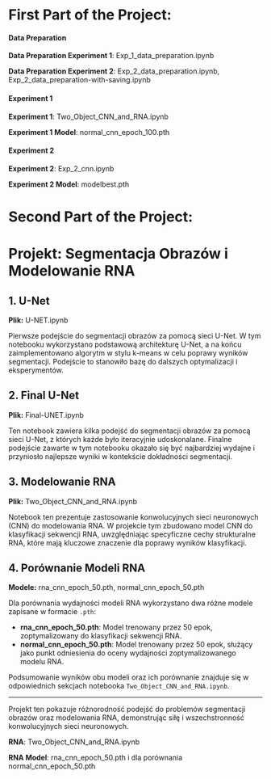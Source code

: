 # First Part of the Project: 

#### Data Preparation

**Data Preparation Experiment 1**: Exp_1_data_preparation.ipynb

**Data Preparation Experiment 2**: Exp_2_data_preparation.ipynb, Exp_2_data_preparation-with-saving.ipynb

#### Experiment 1

**Experiment 1**: Two_Object_CNN_and_RNA.ipynb

**Experiment 1 Model**: normal_cnn_epoch_100.pth

#### Experiment 2

**Experiment 2**: Exp_2_cnn.ipynb

**Experiment 2 Model**: modelbest.pth

# Second Part of the Project: 
# Projekt: Segmentacja Obrazów i Modelowanie RNA

## 1. U-Net

**Plik:** U-NET.ipynb

Pierwsze podejście do segmentacji obrazów za pomocą sieci U-Net. W tym notebooku wykorzystano podstawową architekturę U-Net, a na końcu zaimplementowano algorytm w stylu k-means w celu poprawy wyników segmentacji. Podejście to stanowiło bazę do dalszych optymalizacji i eksperymentów.

## 2. Final U-Net

**Plik:** Final-UNET.ipynb

Ten notebook zawiera kilka podejść do segmentacji obrazów za pomocą sieci U-Net, z których każde było iteracyjnie udoskonalane. Finalne podejście zawarte w tym notebooku okazało się być najbardziej wydajne i przyniosło najlepsze wyniki w kontekście dokładności segmentacji.

## 3. Modelowanie RNA

**Plik:** Two_Object_CNN_and_RNA.ipynb

Notebook ten prezentuje zastosowanie konwolucyjnych sieci neuronowych (CNN) do modelowania RNA. W projekcie tym zbudowano model CNN do klasyfikacji sekwencji RNA, uwzględniając specyficzne cechy strukturalne RNA, które mają kluczowe znaczenie dla poprawy wyników klasyfikacji.

## 4. Porównanie Modeli RNA

**Modele:** rna_cnn_epoch_50.pth, normal_cnn_epoch_50.pth

Dla porównania wydajności modeli RNA wykorzystano dwa różne modele zapisane w formacie `.pth`:
- **rna_cnn_epoch_50.pth**: Model trenowany przez 50 epok, zoptymalizowany do klasyfikacji sekwencji RNA.
- **normal_cnn_epoch_50.pth**: Model trenowany przez 50 epok, służący jako punkt odniesienia do oceny wydajności zoptymalizowanego modelu RNA.

Podsumowanie wyników obu modeli oraz ich porównanie znajduje się w odpowiednich sekcjach notebooka `Two_Object_CNN_and_RNA.ipynb`.

---

Projekt ten pokazuje różnorodność podejść do problemów segmentacji obrazów oraz modelowania RNA, demonstrując siłę i wszechstronność konwolucyjnych sieci neuronowych.


**RNA**: Two_Object_CNN_and_RNA.ipynb

**RNA Model**: rna_cnn_epoch_50.pth i dla porównania normal_cnn_epoch_50.pth

